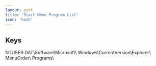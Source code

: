 ```yaml
---
layout: post
title: 'Start Menu Program List'
icon: 'hash'
---
```


## Keys

NTUSER.DAT\Software\Microsoft\ Windows\CurrentVersion\Explorer\ MenuOrder\ Programs\

